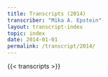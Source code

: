 ```yaml
---
title: Transcripts (2014)
transcriber: "Mika A. Epstein"
layout: transcript-index
topic: index
date: 2014-01-01
permalink: /transcript/2014/
---
```


{{< transcripts >}}
